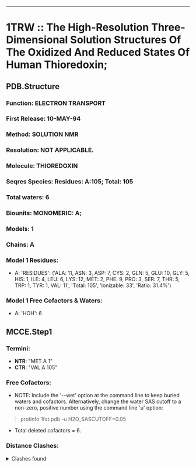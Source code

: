 ---
# 1TRW :: The High-Resolution Three-Dimensional Solution Structures Of The Oxidized And Reduced States Of Human Thioredoxin;
## PDB.Structure
### Function: ELECTRON TRANSPORT
### First Release: 10-MAY-94
### Method: SOLUTION NMR
### Resolution: NOT APPLICABLE.
### Molecule: THIOREDOXIN
### Seqres Species: Residues: A:105; Total: 105
### Total waters: 6
### Biounits: MONOMERIC: A;
### Models: 1
### Chains: A
### Model 1 Residues:
  - A:
 'RESIDUES': ('ALA: 11, ASN: 3, ASP: 7, CYS: 2, GLN: 5, GLU: 10, GLY: 5, HIS: 1, ILE: 4, LEU: 6, LYS: 12, MET: 2, PHE: 9, PRO: 3, SER: 7, THR: 5, TRP: 1, TYR: 1, VAL: 11', 'Total: 105', 'Ionizable: 33',
              'Ratio: 31.4%')

### Model 1 Free Cofactors & Waters:
  - A:
 'HOH': 6

## MCCE.Step1
### Termini:
 - <strong>NTR</strong>: "MET A   1"
 - <strong>CTR</strong>: "VAL A 105"

### Free Cofactors:
  - NOTE: Include the '--wet' option at the command line to keep buried waters and cofactors. Alternatively, change the water SAS cutoff to a non-zero, positive number using the command line 'u' option:
  > protinfo 1fat.pdb -u H2O_SASCUTOFF=0.05
  - Total deleted cofactors = 6.

### Distance Clashes:
<details><summary>Clashes found</summary>

- d= 1.53: " CA  NTR A   1" to " CB  MET A   1"

</details>

